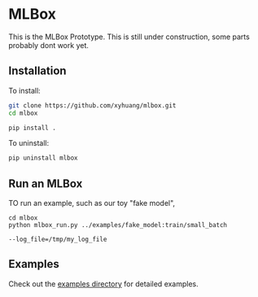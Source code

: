 # MLBox

This is the MLBox Prototype. This is  still under construction, some parts probably dont work yet.

## Installation

To install:

```sh
git clone https://github.com/xyhuang/mlbox.git
cd mlbox

pip install .
```

To uninstall:

```sh
pip uninstall mlbox
```

## Run an MLBox

TO run an example, such as our toy "fake model", 

```# NOTICE: This is not yet fully implemented. This will print a docker command simliar to what will be run.
cd mlbox
python mlbox_run.py ../examples/fake_model:train/small_batch
```

```# To override and specify different files, 
--log_file=/tmp/my_log_file
```

## Examples

Check out the [examples directory](examples) for detailed examples.
